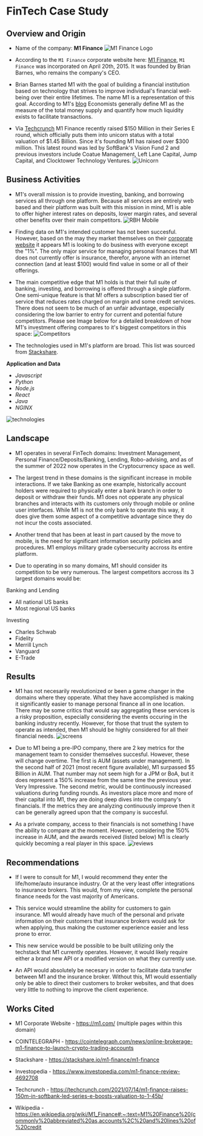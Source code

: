# FinTech Case Study

## Overview and Origin

* Name of the company: **M1 Finance** 
![M1 Finance Logo](Images/logo.png)

* According to the `M1 Finance` corporate website here: [M1 Finance](https://m1.com/), `M1 Finance` was incorporated on April 20th, 2015. It was founded by Brian Barnes, who remains the company's CEO. 

* Brian Barnes started M1 with the goal of building a financial institution based on technology that strives to improve individual's financial well-being over their entire lifetimes. The name M1 is a representation of this goal. According to M1's [blog](https://m1.com/blog/m1-company-name/#:~:text=M1%20defines%20the%20platform%20we,M1%20is%20synonymous%20with%20money) Economists generally define M1 as the measure of the total money supply and quantify how much liquidity exists to facilitate transactions. 

* Via [Techcrunch](https://techcrunch.com/2021/07/14/m1-finance-raises-150m-in-softbank-led-series-e-boosts-valuation-to-1-45b/) M1 Finance recently raised $150 Million in their Series E round, which officially puts them into unicorn status with a total valuation of $1.45 Billion. Since it's founding M1 has raised over $300 million. This latest round was led by SoftBank's Vision Fund 2 and previous investors include Coatue Management, Left Lane Capital, Jump Capital, and Clocktower Technology Ventures. 
![Unicorn](./Images/Unicorn.jpg)


## Business Activities

* M1's overall mission is to provide investing, banking, and borrowing services all through one platform. Because all services are entirely web based and their platform was built with this mission in mind, M1 is able to offer higher interest rates on deposits, lower margin rates, and several other benefits over their main competitors. 
![RBH Mobile](./assets/rbh-walk.gif)

* Finding data on M1's intended customer has not been succesful. However, based on the may they market themselves on their [corporate website](m1.com) it appears M1 is looking to do business with everyone except the "1%". The only major service for managing personal finances that M1 does not currently offer is insurance, therefor, anyone with an internet connection (and at least $100) would find value in some or all of their offerings.

* The main competitive edge that M1 holds is that their full suite of banking, investing, and borrowing is offered through a single platform. One semi-unique feature is that M! offers a subscription based tier of service that reduces rates charged on margin and some credit services. There does not seem to be much of an unfair advantage, especially considering the low barrier to entry for current and potential future competitors. Please see Image below for a detailed breakdown of how M1's investment offering compares to it's biggest competitors in this space:
![Competitors](./Images/Competitors.png)

* The technologies used in M1's platform are broad. This list was sourced from [Stackshare](https://stackshare.io/m1-finance/m1-finance). 

**Application and Data**
- *Javascript*
- *Python*
- *Node.js*
- *React*
- *Java*
- *NGINX*

![technologies](./Images/technologies.png)


## Landscape

* M1 operates in several FinTech domains: Investment Management, Personal Finance/Deposits/Banking, Lending, Robo-advising, and as of the summer of 2022 now operates in the Cryptocurrency space as well.

* The largest trend in these domains is the significant increase in mobile interactions. If we take Banking as one example, historically account holders were required to physically enter a bank branch in order to deposit or withdraw their funds. M1 does not opperate any physical branches and interacts with its customers only through mobile or online user interfaces. While M1 is not the only bank to operate this way, it does give them some aspect of a competitive advantage since they do not incur the costs associated. 

* Another trend that has been at least in part caused by the move to mobile, is the need for significant information security policies and procedures. M1 employs military grade cybersecurity accross its entire platform. 
 
* Due to operating in so many domains, M1 should consider its competition to be very numerous. The largest competitors accross its 3 largest domains would be:

Banking and Lending
* All national US banks
* Most regional US banks

Investing
* Charles Schwab
* Fidelity
* Merrill Lynch
* Vanguard
* E-Trade


## Results

* M1 has not necesarily revolutionized or been a game changer in the domains where they opperate. What they have accomplished is making it significantly easier to manage personal finance all in one location. There may be some critics that would say aggregating these services is a risky proposition, especially considering the events occuring in the banking industry recently. However, for those that trust the system to operate as intended, then M1 should be highly considered for all their financial needs.
![screens](./Images/screens.png)

* Due to M1 being a pre-IPO company, there are 2 key metrics for the management team to consider themselves succesful. However, these will change overtime.
The first is AUM (assets under management). In the second half of 2021 (most recent figure available), M1 surpassed $5 Billion in AUM. That number may not seem high for a JPM or BoA, but it does represent a 150% increase from the same time the previous year. Very Impressive.
The second metric, would be continuously increased valuations during funding rounds. As investors place more and more of their capital into M1, they are doing deep dives into the company's financials. If the metrics they are analyzing continuously improve then it can be generally agreed upon that the company is succesful. 

* As a private company, access to their financials is not something I have the ability to compare at the moment. However, considering the 150% increase in AUM, and the awards received (listed below) M1 is clearly quickly becoming a real player in this space.
![reviews](./Images/reviews.png)


## Recommendations

* If I were to consult for M1, I would recommend they enter the life/home/auto insurance industry. Or at the very least offer integrations to insurance brokers. This would, from my view, complete the personal finance needs for the vast majority of Americans.

* This service would streamline the ability for customers to gain insurance. M1 would already have much of the personal and private information on their customers that insurance brokers would ask for when applying, thus making the customer experience easier and less prone to error. 

* This new service would be possible to be built utilizing only the techstack that M1 currently operates. However, it would likely require either a brand new API or a modified version on what they currently use. 

* An API would absolutely be necesary in order to facilitate data transfer between M1 and the insurance broker. Without this, M1 would essentially only be able to direct their customers to broker websites, and that does very little to nothing to improve the client experience.

## Works Cited

* M1 Corporate Website - https://m1.com/ (multiple pages within this domain)

* COINTELEGRAPH - https://cointelegraph.com/news/online-brokerage-m1-finance-to-launch-crypto-trading-accounts

* Stackshare - https://stackshare.io/m1-finance/m1-finance

* Investopedia - https://www.investopedia.com/m1-finance-review-4692708

* Techcrunch - https://techcrunch.com/2021/07/14/m1-finance-raises-150m-in-softbank-led-series-e-boosts-valuation-to-1-45b/

* Wikipedia - https://en.wikipedia.org/wiki/M1_Finance#:~:text=M1%20Finance%20(commonly%20abbreviated%20as,accounts%2C%20and%20lines%20of%20credit


